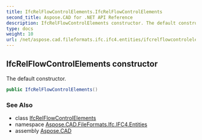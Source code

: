 ```yaml
---
title: IfcRelFlowControlElements.IfcRelFlowControlElements
second_title: Aspose.CAD for .NET API Reference
description: IfcRelFlowControlElements constructor. The default constructor
type: docs
weight: 10
url: /net/aspose.cad.fileformats.ifc.ifc4.entities/ifcrelflowcontrolelements/ifcrelflowcontrolelements/
---
```

## IfcRelFlowControlElements constructor

The default constructor.

```csharp
public IfcRelFlowControlElements()
```

### See Also

* class [IfcRelFlowControlElements](../)
* namespace [Aspose.CAD.FileFormats.Ifc.IFC4.Entities](../../ifcrelflowcontrolelements/)
* assembly [Aspose.CAD](../../../)


